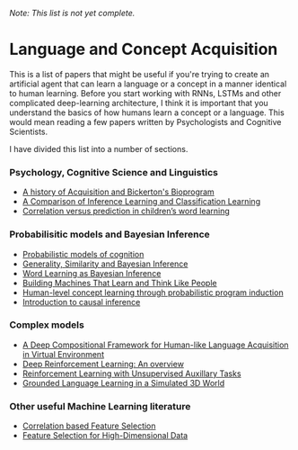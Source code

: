 *Note: This list is not yet complete.*

# Language and Concept Acquisition

This is a list of papers that might be useful if you're trying to create an artificial agent that can learn a language or a concept in a manner identical to human learning. Before you start working with RNNs, LSTMs and other complicated deep-learning architecture, I think it is important that you understand the basics of how humans learn a concept or a language. This would mean reading a few papers written by Psychologists and Cognitive Scientists. 

I have divided this list into a number of sections. 

### Psychology, Cognitive Science and Linguistics
* [A history of Acquisition and Bickerton's Bioprogram](https://scholarsarchive.byu.edu/cgi/viewcontent.cgi?article=1120&context=dlls) 
* [A Comparison of Inference Learning and Classification Learning](https://www.researchgate.net/publication/8909490_Diagnosticity_and_Prototypicality_in_Category_Learning_A_Comparison_of_Inference_Learning_and_Classification_Learning)
* [Correlation versus prediction in children’s word learning](https://www.ncbi.nlm.nih.gov/pmc/articles/PMC3058523/)

### Probabilisitic models and Bayesian Inference
* [Probabilistic models of cognition](https://www.ed.ac.uk/files/atoms/files/griffithstics.pdf)
* [Generality, Similarity and Bayesian Inference](http://web.mit.edu/cocosci/Papers/tenenbaum_griffiths01.pdf)
* [Word Learning as Bayesian Inference](http://web.mit.edu/cocosci/Papers/cogsci00_FINAL.pdf)
* [Building Machines That Learn and Think Like People](https://arxiv.org/pdf/1604.00289.pdf)
* [Human-level concept learning through probabilistic program induction](http://clm.utexas.edu/compjclub/wp-content/uploads/2016/02/lake2015.pdf)
* [Introduction to causal inference](http://www.jmlr.org/papers/volume11/spirtes10a/spirtes10a.pdf)

### Complex models
* [A Deep Compositional Framework for Human-like Language Acquisition in Virtual Environment](https://arxiv.org/pdf/1703.09831.pdf)
* [Deep Reinforcement Learning: An overview](https://arxiv.org/pdf/1701.07274.pdf)
* [Reinforcement Learning with Unsupervised Auxillary Tasks](https://arxiv.org/pdf/1611.05397.pdf)
* [Grounded Language Learning in a Simulated 3D World](https://arxiv.org/pdf/1706.06551.pdf)

### Other useful Machine Learning literature
* [Correlation based Feature Selection](https://www.cs.waikato.ac.nz/~ml/publications/1997/Hall-LSmith97.pdf)
* [Feature Selection for High-Dimensional Data](http://www.aaai.org/Papers/ICML/2003/ICML03-111.pdf)


